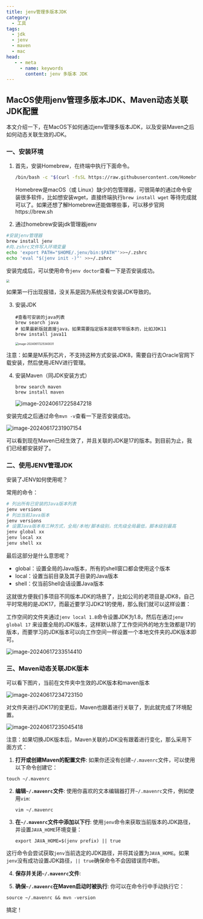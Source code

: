 ```yaml
---
title: jenv管理多版本JDK
category:
  - 工具
tags:
  - jdk
  - jenv
  - maven
  - mac
head:
   - - meta
     - name: keywords
       content: jenv 多版本 JDK
---
```

## MacOS使用jenv管理多版本JDK、Maven动态关联JDK配置

本文介绍一下，在MacOS下如何通过jenv管理多版本JDK，以及安装Maven之后如何动态关联生效的JDK。
<!-- more -->

### 一、安装环境

1. 首先，安装Homebrew，在终端中执行下面命令。

   ```bash
   /bin/bash -c "$(curl -fsSL https://raw.githubusercontent.com/Homebrew/install/HEAD/install.sh)"
   ```

   Homebrew是macOS（或 Linux）缺少的包管理器，可很简单的通过命令安装很多软件，比如想安装wget，直接终端执行`brew install wget` 等待完成就可以了。如果还想了解Homebrew还能做哪些事，可以移步官网https://brew.sh

2. 通过homebrew安装jdk管理器jenv

```bash
#安装jenv管理器
brew install jenv
#向.zshrc文件写入环境变量
echo 'export PATH="$HOME/.jenv/bin:$PATH"'>>~/.zshrc
echo 'eval "$(jenv init -)"' >>~/.zshrc
```
安装完成后，可以使用命令`jenv doctor`查看一下是否安装成功。

<img src="https://img.shell101.com/miicoblog/image-20240617225034793.png" style="zoom:50%;" />

如果第一行出现报错，没关系是因为系统没有安装JDK导致的。

3. 安装JDK

   ```
   #查看可安装的java列表
   brew search java
   # 如果最新版就直接java，如果需要指定版本就填写带版本的，比如JDK11
   brew install java11
   ```

   <img src="https://img.shell101.com/miicoblog/image-20240617225340031.png" alt="image-20240617225340031" style="zoom:50%;" />

注意：如果是M系列芯片，不支持这种方式安装JDK8，需要自行去Oracle官网下载安装，然后使用JENV进行管理。

4. 安装Maven（同JDK安装方式）

   ```
   brew search maven
   brew install maven
   
   ```

   ![image-20240617225847218](https://img.shell101.com/miicoblog/image-20240617225847218.png)

安装完成之后通过命令`mvn -v`查看一下是否安装成功。

![image-20240617231907154](https://img.codeagles.com/miicoblog/image-20240617231907154.png)

可以看到现在Maven已经生效了，并且关联的JDK是17的版本。到目前为止，我们已经都安装好了。

### 二、使用JENV管理JDK

安装了JENV如何使用呢？

常用的命令：

```bash
# 列出所有已安装的Java版本列表
jenv versions
# 列出当前Java版本
jenv versions
# 设置Java版本有三种方式，全局/本地/脚本级别，优先级全局最低，脚本级别最高
jenv global xx
jenv local xx
jenv shell xx
```

最后这部分是什么意思呢？

- global：设置全局的Java版本，所有的shell窗口都会使用这个版本
- local：设置当前目录及其子目录的Java版本
- shell：仅当前Shell会话设置Java版本

这就很方便我们多项目不同版本JDK的场景了，比如公司的老项目是JDK8，自己平时常用的是JDK17，而最近要学习JDK21的使用，那么我们就可以这样设置：

工作空间的文件夹通过`jenv local 1.8`命令设置JDK为1.8，然后在通过`jenv global 17` 来设置全局的JDK版本，这样默认除了工作空间外的地方生效都是17的版本，而要学习的JDK版本可以向工作空间一样设置一个本地文件夹的JDK版本即可。

![image-20240617233514410](https://img.codeagles.com/miicoblog/image-20240617233514410.png)

### 三、Maven动态关联JDK版本

可以看下图片，当前在文件夹中生效的JDK版本和maven版本

![image-20240617234723150](https://img.codeagles.com/miicoblog/image-20240617234723150.png)

对文件夹进行JDK17的变更后，Maven也跟着进行关联了，到此就完成了环境配置。

![image-20240617235045418](https://img.codeagles.com/miicoblog/image-20240617235045418.png)

注意：如果切换JDK版本后，Maven关联的JDK没有跟着进行变化，那么采用下面方式：

1. **打开或创建Maven的配置文件**: 如果你还没有创建`~/.mavenrc`文件，可以使用以下命令创建它：

```
touch ~/.mavenrc
```

2. **编辑`~/.mavenrc`文件**: 使用你喜欢的文本编辑器打开`~/.mavenrc`文件，例如使用`vim`:

   ```
   vim ~/.mavenrc
   ```

3. **在`~/.mavenrc`文件中添加以下行**: 使用`jenv`命令来获取当前版本的JDK路径，并设置`JAVA_HOME`环境变量：

   ```
   export JAVA_HOME=$(jenv prefix) || true
   ```

这行命令会尝试获取`jenv`当前选定的JDK路径，并将其设置为`JAVA_HOME`。如果`jenv`没有成功设置JDK路径，`|| true`确保命令不会因错误而中断。

4. **保存并关闭`~/.mavenrc`文件**:

5. **确保`~/.mavenrc`在Maven启动时被执行**: 你可以在命令行中手动执行它：

```
source ~/.mavenrc && mvn -version
```

搞定！






